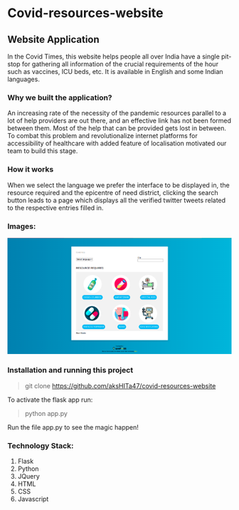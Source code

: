 # Covid-resources-website #

## Website Application ##

In the Covid Times, this website helps people all over India have a single pit-stop for gathering all information of the 
crucial requirements of the hour such as vaccines, ICU beds, etc. It is available in English and some Indian languages.

### Why we built the application? ###

An increasing rate of the necessity of the pandemic resources parallel to a lot of help providers are out there,
and an effective link has not been formed between them.
Most of the help that can be provided gets lost in between. 
To combat this problem and revolutionalize internet platforms for accessibility of healthcare with added feature of localisation motivated our team to build this stage.

### How it works ###

When we select the language we prefer the interface to be displayed in, the resource required and the epicentre of need district,
clicking the search button leads to a page which displays all the verified twitter tweets related to the respective entries filled in.

### Images: ###

![screen shot from the website](https://github.com/aksHITa47/covid-resources-website/blob/master/images/covid_page.png)

### Installation and running this project ###
 
>git clone https://github.com/aksHITa47/covid-resources-website

To activate the flask app run:

>python app.py

Run the file app.py to see the magic happen!

### Technology Stack: ###

1. Flask
2. Python
3. JQuery
4. HTML
5. CSS
6. Javascript
